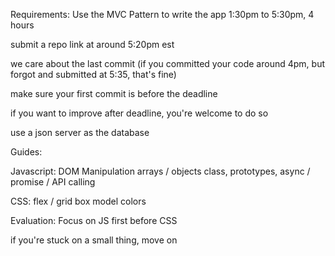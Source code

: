 Requirements:
Use the MVC Pattern to write the app
1:30pm to 5:30pm, 4 hours

submit a repo link at around 5:20pm est

we care about the last commit
(if you committed your code around 4pm, but forgot and submitted at 5:35, that's fine)

make sure your first commit is before the deadline

if you want to improve after deadline, you're welcome to do so

use a json server as the database



Guides:

Javascript:
DOM Manipulation
arrays / objects
class, prototypes, 
async / promise / API calling

CSS:
flex / grid
box model
colors


Evaluation:
Focus on JS first before CSS

if you're stuck on a small thing, move on

